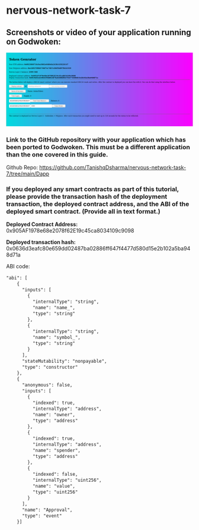 # nervous-network-task-7

## Screenshots or video of your application running on Godwoken:

![alt text](https://github.com/TanishqDsharma/nervous-network-task-7/blob/main/dapp.png)

### Link to the GitHub repository with your application which has been ported to Godwoken. This must be a different application than the one covered in this guide.

Github Repo: https://github.com/TanishqDsharma/nervous-network-task-7/tree/main/Dapp

### If you deployed any smart contracts as part of this tutorial, please provide the transaction hash of the deployment transaction, the deployed contract address, and the ABI of the deployed smart contract. (Provide all in text format.)

<b>Deployed Contract Address:</b> 0x905AF1978e68e2078f62E19c45ca8034109c9098


<b>Deployed transaction hash:</b> 0x0636d3eafc80e659dd02487ba02886ff647f4477d580d15e2b102a5ba948d71a

ABI code:

```
"abi": [
    {
      "inputs": [
        {
          "internalType": "string",
          "name": "name_",
          "type": "string"
        },
        {
          "internalType": "string",
          "name": "symbol_",
          "type": "string"
        }
      ],
      "stateMutability": "nonpayable",
      "type": "constructor"
    },
    {
      "anonymous": false,
      "inputs": [
        {
          "indexed": true,
          "internalType": "address",
          "name": "owner",
          "type": "address"
        },
        {
          "indexed": true,
          "internalType": "address",
          "name": "spender",
          "type": "address"
        },
        {
          "indexed": false,
          "internalType": "uint256",
          "name": "value",
          "type": "uint256"
        }
      ],
      "name": "Approval",
      "type": "event"
    }]
```


